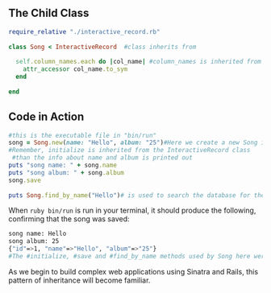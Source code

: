 ## The Child Class

```ruby
require_relative "./interactive_record.rb"
 
class Song < InteractiveRecord  #class inherits from
 
  self.column_names.each do |col_name| #column_names is inherited from the super class
    attr_accessor col_name.to_sym
  end
 
end
```

## Code in Action

```ruby
#this is the executable file in "bin/run"
song = Song.new(name: "Hello", album: "25")#Here we create a new Song instance
#Remember, initialize is inherited from the InteractiveRecord class
 #than the info about name and album is printed out 
puts "song name: " + song.name
puts "song album: " + song.album
song.save
 
puts Song.find_by_name("Hello")# is used to search the database for the newly created song.
```

When `ruby bin/run` is run in your terminal, it should produce the following, confirming that the song was saved:

```bash
song name: Hello
song album: 25
{"id"=>1, "name"=>"Hello", "album"=>"25"}
#The #initialize, #save and #find_by_name methods used by Song here were inherited from InteractiveRecord.
```

As we begin to build complex web applications using Sinatra and Rails, this pattern of inheritance will become familiar.